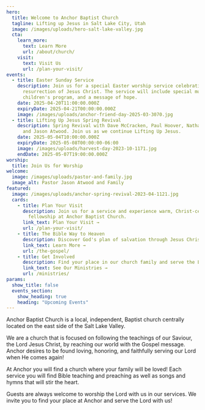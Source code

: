 ```yaml
---
hero:
  title: Welcome to Anchor Baptist Church
  tagline: Lifting up Jesus in Salt Lake City, Utah
  image: /images/uploads/hero-salt-lake-valley.jpg
  cta:
    learn_more:
      text: Learn More
      url: /about/church/
    visit:
      text: Visit Us
      url: /plan-your-visit/
events:
  - title: Easter Sunday Service
    description: Join us for a special Easter worship service celebrating the
      resurrection of Jesus Christ. The service will include special music,
      children's program, and a message of hope.
    date: 2025-04-20T11:00:00.000Z
    expiryDate: 2025-04-21T00:00:00.000Z
    image: /images/uploads/anchor-friend-day-2025-03-3070.jpg
  - title: Lifting Up Jesus Spring Revival
    description: Spring Revival with Dave McCracken, Paul Hoover, Nathan Kirkman,
      and Jason Atwood. Join us as we continue Lifting Up Jesus.
    date: 2025-05-04T10:00:00.000Z
    expiryDate: 2025-05-08T00:00:00-06:00
    image: /images/uploads/harvest-day-2023-10-1171.jpg
    endDate: 2025-05-07T19:00:00.000Z
worship:
  title: Join Us for Worship
welcome:
  image: /images/uploads/pastor-and-family.jpg
  image_alt: Pastor Jason Atwood and Family
featured:
  image: /images/uploads/anchor-spring-revival-2023-04-1121.jpg
  cards:
    - title: Plan Your Visit
      description: Join us for a service and experience warm, Christ-centered
        fellowship at Anchor Baptist Church.
      link_text: Plan Your Visit →
      url: /plan-your-visit/
    - title: The Bible Way to Heaven
      description: Discover God's plan of salvation through Jesus Christ.
      link_text: Learn More →
      url: /the-gospel/
    - title: Get Involved
      description: Find your place in our church family and serve the Lord with us.
      link_text: See Our Ministries →
      url: /ministries/
params:
  show_title: false
  events_section:
    show_heading: true
    heading: "Upcoming Events"
---
```


Anchor Baptist Church is a local, independent, Baptist church centrally located on the east side of the Salt Lake Valley.

We are a church that is focused on following the teachings of our Saviour, the Lord Jesus Christ, by reaching our world with the Gospel message. Anchor desires to be found loving, honoring, and faithfully serving our Lord when He comes again!

At Anchor you will find a church where your family will be loved! Each service you will find Bible teaching and preaching as well as songs and hymns that will stir the heart.

Guests are always welcome to worship the Lord with us in our services. We invite you to find your place at Anchor and serve the Lord with us! 